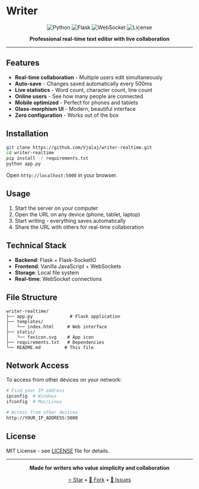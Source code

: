 # Writer

<div align="center">

![Python](https://img.shields.io/badge/Python-3.7+-blue.svg)
![Flask](https://img.shields.io/badge/Flask-2.3.3-green.svg)
![WebSocket](https://img.shields.io/badge/WebSocket-Real--time-orange.svg)
![License](https://img.shields.io/badge/License-MIT-yellow.svg)

**Professional real-time text editor with live collaboration**

</div>

---

## Features

- **Real-time collaboration** - Multiple users edit simultaneously
- **Auto-save** - Changes saved automatically every 500ms
- **Live statistics** - Word count, character count, line count
- **Online users** - See how many people are connected
- **Mobile optimized** - Perfect for phones and tablets
- **Glass-morphism UI** - Modern, beautiful interface
- **Zero configuration** - Works out of the box

## Installation

```bash
git clone https://github.com/Vjalaj/writer-realtime.git
cd writer-realtime
pip install -r requirements.txt
python app.py
```

Open `http://localhost:5000` in your browser.

## Usage

1. Start the server on your computer
2. Open the URL on any device (phone, tablet, laptop)
3. Start writing - everything saves automatically
4. Share the URL with others for real-time collaboration

## Technical Stack

- **Backend**: Flask + Flask-SocketIO
- **Frontend**: Vanilla JavaScript + WebSockets
- **Storage**: Local file system
- **Real-time**: WebSocket connections

## File Structure

```
writer-realtime/
├── app.py              # Flask application
├── templates/
│   └── index.html     # Web interface
├── static/
│   └── favicon.svg    # App icon
├── requirements.txt   # Dependencies
└── README.md         # This file
```

## Network Access

To access from other devices on your network:
```bash
# Find your IP address
ipconfig  # Windows
ifconfig  # Mac/Linux

# Access from other devices
http://YOUR_IP_ADDRESS:5000
```

## License

MIT License - see [LICENSE](LICENSE) file for details.

---

<div align="center">

**Made for writers who value simplicity and collaboration**

[⭐ Star](https://github.com/Vjalaj/writer-realtime) • [🍴 Fork](https://github.com/Vjalaj/writer-realtime/fork) • [🐛 Issues](https://github.com/Vjalaj/writer-realtime/issues)

</div>